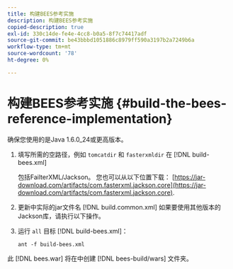 ```yaml
---
title: 构建BEES参考实施
description: 构建BEES参考实施
copied-description: true
exl-id: 330c14de-fe4e-4cc8-b0a5-8f7c74417adf
source-git-commit: be43bbbd1051886c8979ff590a3197b2a7249b6a
workflow-type: tm+mt
source-wordcount: '78'
ht-degree: 0%

---
```


# 构建BEES参考实施 {#build-the-bees-reference-implementation}

确保您使用的是Java 1.6.0_24或更高版本。
1. 填写所需的空路径，例如 `tomcatdir` 和 `fasterxmldir` 在 [!DNL build-bees.xml]

   包括FailterXML/Jackson。 您也可以从以下位置下载： [https://jar-download.com/artifacts/com.fasterxml.jackson.core](https://jar-download.com/artifacts/com.fasterxml.jackson.core).
1. 更新中实际的jar文件名 [!DNL build.common.xml] 如果要使用其他版本的Jackson库，请执行以下操作。
1. 运行 `all` 目标 [!DNL build-bees.xml]：

   ```
   ant -f build-bees.xml
   ```

此 [!DNL bees.war] 将在中创建 [!DNL bees-build/wars] 文件夹。
